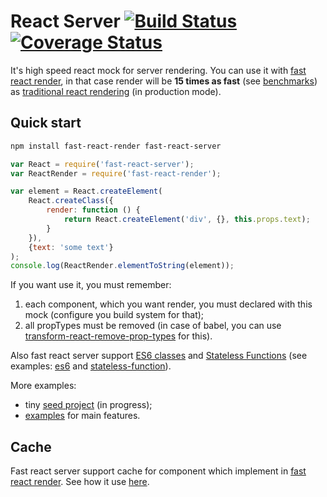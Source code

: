 # React Server [![Build Status](https://travis-ci.org/alt-j/fast-react-server.svg?branch=master)](https://travis-ci.org/alt-j/react-server) [![Coverage Status](https://coveralls.io/repos/github/alt-j/fast-react-server/badge.svg?branch=master)](https://coveralls.io/github/alt-j/fast-react-server?branch=master)

It's high speed react mock for server rendering.
You can use it with [fast react render](https://github.com/alt-j/fast-react-render), in that case render will be **15 times as fast** (see [benchmarks](https://github.com/alt-j/react-server-benchmark)) as [traditional react rendering](https://facebook.github.io/react/docs/environments.html) (in production mode).

## Quick start
```sh
npm install fast-react-render fast-react-server
```

```js
var React = require('fast-react-server');
var ReactRender = require('fast-react-render');

var element = React.createElement(
    React.createClass({
        render: function () {
            return React.createElement('div', {}, this.props.text);
        }
    }),
    {text: 'some text'}
);
console.log(ReactRender.elementToString(element));
```

If you want use it, you must remember:

1. each component, which you want render, you must declared with this mock (configure you build system for that);
2. all propTypes must be removed (in case of babel, you can use [transform-react-remove-prop-types](https://github.com/oliviertassinari/babel-plugin-transform-react-remove-prop-types) for this).

Also fast react server support [ES6 classes](https://facebook.github.io/react/docs/reusable-components.html#es6-classes) and [Stateless Functions](https://facebook.github.io/react/docs/reusable-components.html#stateless-functions) (see examples: [es6](examples/es6.jsx) and [stateless-function](examples/stateless-function.js)).

More examples:
- tiny [seed project](https://github.com/alt-j/fast-react-seed) (in progress);
- [examples](examples/) for main features.

## Cache
Fast react server support cache for component which implement in [fast react render](https://github.com/alt-j/fast-react-render).
See how it use [here](https://github.com/alt-j/fast-react-render#cache).
